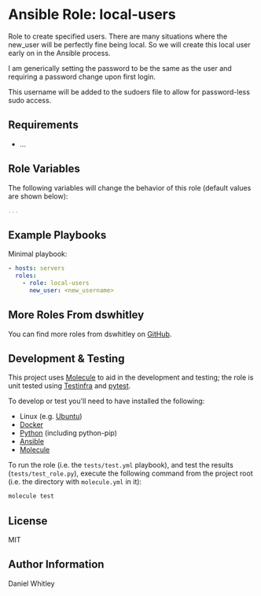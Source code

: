 Ansible Role: local-users
=========================

Role to create specified users.  There are many situations where the new_user
will be perfectly fine being local.  So we will create this local user early
on in the Ansible process.

I am generically setting the password to be the same as the user and
requiring a password change upon first login.

This username will be added to the sudoers file to allow for password-less
sudo access.

Requirements
------------

* ...

Role Variables
--------------

The following variables will change the behavior of this role (default values
are shown below):

```yaml
...
```


Example Playbooks
-----------------

Minimal playbook:

```yaml
- hosts: servers
  roles:
    - role: local-users
      new_user: <new_username>
```

More Roles From dswhitley
-------------------------

You can find more roles from dswhitley on
[GitHub](https://github.com/dswhitley/ansible-roles).

Development & Testing
---------------------

This project uses [Molecule](http://molecule.readthedocs.io/) to aid in the
development and testing; the role is unit tested using
[Testinfra](http://testinfra.readthedocs.io/) and
[pytest](http://docs.pytest.org/).

To develop or test you'll need to have installed the following:

* Linux (e.g. [Ubuntu](http://www.ubuntu.com/))
* [Docker](https://www.docker.com/)
* [Python](https://www.python.org/) (including python-pip)
* [Ansible](https://www.ansible.com/)
* [Molecule](http://molecule.readthedocs.io/)

To run the role (i.e. the `tests/test.yml` playbook), and test the results
(`tests/test_role.py`), execute the following command from the project root
(i.e. the directory with `molecule.yml` in it):

```bash
molecule test
```

License
-------

MIT

Author Information
------------------

Daniel Whitley